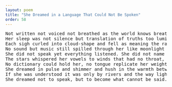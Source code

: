 ```yaml
---
layout: poem
title: "She Dreamed in a Language That Could Not Be Spoken"
order: 58
---
```


<pre>
Not written not voiced not breathed as the world knows breath but spoken in glimmers between eyelids and sky.
Her sleep was not silence but translation of truths too luminous for waking air.
Each sigh curled into cloud-shape and fell as meaning the rain forgot.
No sound but music still spilled through her like moonlight unraveling in water.
She did not speak yet everything listened. She did not name yet everything knew.
The stars whispered her vowels to winds that had no throat, and they carried her memory like a veil through time.
No dictionary could hold her, no tongue replicate her weightless grammar.
She dreamed in pulse and shimmer and hush in the warmth between endings.
If she was understood it was only by rivers and the way light pauses before it lets itself be morning.
She dreamed not to speak, but to become what cannot be said.
</pre>
